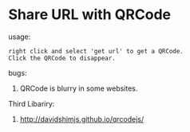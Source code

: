 # Share URL with QRCode

usage:

```
right click and select 'get url' to get a QRCode. 
Click the QRCode to disappear.
```

bugs:

1. QRCode is blurry in some websites.

Third Libariry:

1. http://davidshimjs.github.io/qrcodejs/
